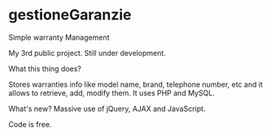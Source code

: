 # gestioneGaranzie
Simple warranty Management

My 3rd public project.
Still under development.

What this thing does?

Stores warranties info like model name, brand, telephone number, etc and it allows to retrieve, add, modify them.
It uses PHP and MySQL.

What's new? 
Massive use of jQuery, AJAX and JavaScript.

Code is free.
